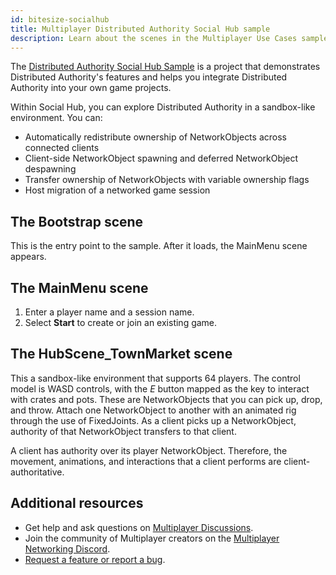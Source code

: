 ```yaml
---
id: bitesize-socialhub
title: Multiplayer Distributed Authority Social Hub sample
description: Learn about the scenes in the Multiplayer Use Cases sample.
---
```


The [Distributed Authority Social Hub Sample](https://github.com/Unity-Technologies/com.unity.multiplayer.samples.bitesize/tree/main/Basic/DistributedAuthoritySocialHub) is a project that demonstrates Distributed Authority's features and helps you integrate Distributed Authority into your own game projects.

Within Social Hub, you can explore Distributed Authority in a sandbox-like environment. You can:

- Automatically redistribute ownership of NetworkObjects across connected clients
- Client-side NetworkObject spawning and deferred NetworkObject despawning
- Transfer ownership of NetworkObjects with variable ownership flags
- Host migration of a networked game session

## The Bootstrap scene

This is the entry point to the sample. After it loads, the MainMenu scene appears.

## The MainMenu scene

1. Enter a player name and a session name.
2. Select **Start** to create or join an existing game.

## The HubScene_TownMarket scene

This a sandbox-like environment that supports 64 players. The control model is WASD controls, with the *E* button mapped as the key to interact with crates and pots. These are NetworkObjects that you can pick up, drop, and throw. Attach one NetworkObject to another with an animated rig through the use of FixedJoints. As a client picks up a NetworkObject, authority of that NetworkObject transfers to that client.

A client has authority over its player NetworkObject. Therefore, the movement, animations, and interactions that a client performs are client-authoritative.

## Additional resources

- Get help and ask questions on [Multiplayer Discussions](https://discussions.unity.com/lists/multiplayer).
- Join the community of Multiplayer creators on the [Multiplayer Networking Discord](https://discord.gg/unity-multiplayer-network).
- [Request a feature or report a bug](https://github.com/Unity-Technologies/com.unity.multiplayer.samples.bitesize/issues/new/choose).
